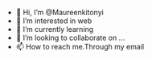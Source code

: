 - 👋 Hi, I’m @Maureenkitonyi
- 👀 I’m interested in web 
- 🌱 I’m currently learning
- 💞️ I’m looking to collaborate on ...
- 📫 How to reach me.Through my email 

<!---
Maureenkitonyi/Maureenkitonyi is a ✨ special ✨ repository because its `README.md` (this file) appears on your GitHub profile.
You can click the Preview link to take a look at your changes.
--->

